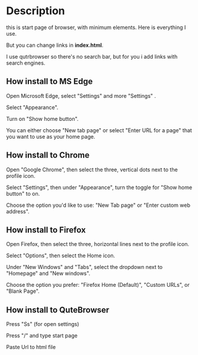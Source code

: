 # Description
this is start page of browser, with minimum elements. Here is everything I use.

But you can change links in **index.html**.

I use qutrbrowser so there's no search bar, but for you i add links with search engines.


## How install to MS Edge
Open Microsoft Edge, select "Settings" and more "Settings" .

Select "Appearance".

Turn on "Show home button".

You can either choose "New tab page" or select "Enter URL for a page" that you want to use as your home page.

## How install to Chrome
Open "Google Chrome", then select the three, vertical dots next to the profile icon.

Select "Settings", then under "Appearance", turn the toggle for "Show home button" to on.

Choose the option you'd like to use: "New Tab page" or "Enter custom web address".

## How install to Firefox
Open Firefox, then select the three, horizontal lines next to the profile icon.

Select "Options", then select the Home icon.

Under "New Windows" and "Tabs", select the dropdown next to "Homepage" and "New windows".

Choose the option you prefer: "Firefox Home (Default)", "Custom URLs", or "Blank Page".

## How install to QuteBrowser
Press "Ss" (for open settings)

Press "/" and type start page

Paste Url to html file
